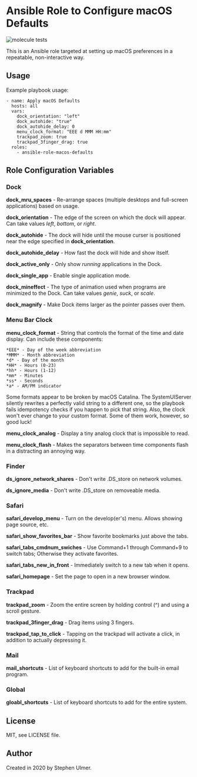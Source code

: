 # Ansible Role to Configure macOS Defaults

![molecule tests](https://github.com/stephenulmer/ansible-role-macos-defaults/workflows/molecule%20tests/badge.svg)

This is an Ansible role targeted at setting up macOS preferences in a repeatable, non-interactive way.

## Usage

Example playbook usage:

```
- name: Apply macOS Defaults
  hosts: all
  vars:
    dock_orientation: "left"
    dock_autohide: "true"
    dock_autohide_delay: 0
    menu_clock_format: "EEE d MMM HH:mm"
    trackpad_zoom: true
    trackpad_3finger_drag: true
  roles:
    - ansible-role-macos-defaults
```

## Role Configuration Variables

### Dock

**dock_mru_spaces** - Re-arrange spaces (multiple desktops and full-screen applications) based on usage.

**dock_orientation** - The edge of the screen on which the dock will appear. Can take values *left*, *bottom*, or *right*.

**dock_autohide** - The dock will hide until the mouse curser is positioned near the edge specified in **dock_orientation**.

**dock_autohide_delay** - How fast the dock will hide and show itself.

**dock_active_only** - Only show *running* applications in the Dock.

**dock_single_app** - Enable single application mode.

**dock_mineffect** - The type of animation used when programs are minimized to the Dock. Can take values *genie*, *suck*, or *scale*.

**dock_magnify** - Make Dock items larger as the pointer passes over them.


### Menu Bar Clock

**menu_clock_format** - String that controls the format of the time and date display. Can include these components:

    *EEE* - Day of the week abbreviation
    *MMM* - Month abbreviation
    *d* - Day of the month
    *HH* - Hours (0-23)
    *hh* - Hours (1-12)
    *mm* - Minutes
    *ss* - Seconds
    *a* - AM/PM indicator

Some formats appear to be broken by macOS Catalina. The SystemUIServer silently rewrites a perfectly valid string to a different one, so the playbook fails idempotency checks if you happen to pick that string. Also, the clock won't ever change to your custom format. Some of them work, however, so good luck!

**menu_clock_analog** - Display a tiny analog clock that is impossible to read.

**menu_clock_flash** - Makes the separators between time components flash in a distracting an annoying way.


### Finder

**ds_ignore_network_shares** - Don't write .DS_store on network volumes.

**ds_ignore_media** - Don't write .DS_store on removeable media.


### Safari

**safari_develop_menu** - Turn on the develop(er's) menu. Allows showing page source, etc.

**safari_show_favorites_bar** - Show favorite bookmarks just above the tabs.

**safari_tabs_cmdnum_swiches** - Use Command+1 through Command+9 to switch tabs; Otherwise they activate favorites.

**safari_tabs_new_in_front** - Immediately switch to a new tab when it opens.

**safari_homepage** - Set the page to open in a new browser window.


### Trackpad

**trackpad_zoom** - Zoom the entire screen by holding control (^) and using a scroll gesture.

**trackpad_3finger_drag** - Drag items using 3 fingers.

**trackpad_tap_to_click** - Tapping on the trackpad will activate a click, in addition to actually depressing it.


### Mail

**mail_shortcuts** - List of keyboard shortcuts to add for the built-in email program.


### Global

**gloabl_shortcuts** - List of keyboard shortcuts to add for the entire system.


## License

MIT, see LICENSE file.


## Author

Created in 2020 by Stephen Ulmer.

